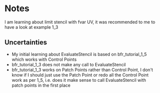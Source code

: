 # Notes

I am learning about limit stencil with fvar UV, it was recommended to me to have a look at example 1_3


## Uncertainties

* My initial learning about EvaluateStencil is based on bfr_tutorial_1_5 which works with Control Points
* bfr_tutorial_1_3 does not make any call to EvaluateStencil
* bfr_tutorial_1_3 works on Patch Points rather than Control Point, I don't know if I should just use the Patch Point or redo all the Control Point work as per 1_5, i.e. does it make sense to call EvaluateStencil with patch points in the first place

